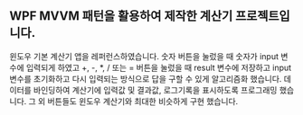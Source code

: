 ## WPF MVVM 패턴을 활용하여 제작한 계산기 프로젝트입니다.

윈도우 기본 계산기 앱을 레퍼런스하였습니다.
숫자 버튼을 눌렀을 때 숫자가 input 변수에 입력되게 하였고 +, -, *, / 또는 = 버튼을 눌렀을 때 result 변수에 저장하고 input 변수를 초기화하고 다시 입력되는 방식으로 답을 구할 수 있게 알고리즘화 했습니다.
데이터를 바인딩하여 계산기에 입력값 및 결과값, 로그기록을 표시하도록 프로그래밍 했습니다.
그 외 버튼들도 윈도우 계산기와 최대한 비슷하게 구현 했습니다.
